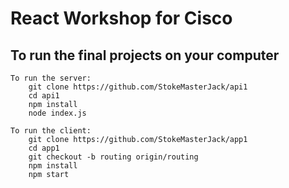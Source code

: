 # React Workshop for Cisco

## To run the final projects on your computer

    To run the server:
        git clone https://github.com/StokeMasterJack/api1
        cd api1
        npm install
        node index.js
    
    To run the client:
        git clone https://github.com/StokeMasterJack/app1
        cd app1
        git checkout -b routing origin/routing
        npm install
        npm start

